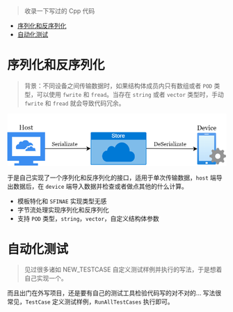 > 收录一下写过的 Cpp 代码

- [序列化和反序列化](#序列化和反序列化)
- [自动化测试](#自动化测试)

# 序列化和反序列化

> 背景：不同设备之间传输数据时，如果结构体成员内只有数组或者 `POD` 类型，可以使用 `fwrite` 和 `fread`。当存在 `string` 或者 `vector` 类型时，手动 `fwrite` 和 `fread` 就会导致代码冗余。

![](Serializate/imgs/model.png)

于是自己实现了一个序列化和反序列化的接口，适用于单次传输数据，`host` 端导出数据后，在 `device` 端导入数据并检查或者做点其他的什么计算。

- 模板特化和 `SFINAE` 实现类型无感
- 字节流处理实现序列化和反序列化
- 支持 `POD` 类型，`string`，`vector`，自定义结构体参数

# 自动化测试

> 见过很多诸如 NEW_TESTCASE 自定义测试样例并执行的写法，于是想着自己实现一个。

而且出门在外写项目，还是要有自己的测试工具检验代码写的对不对的... 写法很常见，`TestCase` 定义测试样例，`RunAllTestCases` 执行即可。

